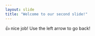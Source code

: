 ```yaml
---
layout: slide
title: "Welcome to our second slide!"
---
```

:+1: nice job!
Use the left arrow to go back!
